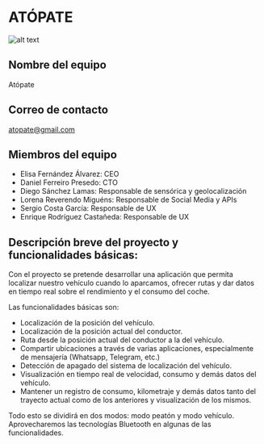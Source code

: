 # ATÓPATE
![alt text](https://rlv.zcache.es/postal_dibujo_animado_del_topo-rcc95b4a785174eeba220c17745d7c598_vgbaq_8byvr_307.jpg)

## Nombre del equipo 

Atópate

## Correo de contacto

atopate@gmail.com

## Miembros del equipo

- Elisa Fernández Álvarez: CEO
- Daniel Ferreiro Presedo: CTO
- Diego Sánchez Lamas: Responsable de sensórica y geolocalización
- Lorena Reverendo Miguéns: Responsable de Social Media y APIs
- Sergio Costa García: Responsable de UX
- Enrique Rodríguez Castañeda: Responsable de UX

## Descripción breve del proyecto y funcionalidades básicas:

Con el proyecto se pretende desarrollar una aplicación que permita localizar nuestro vehículo cuando lo aparcamos, ofrecer rutas y dar datos en tiempo real sobre el rendimiento y el consumo del coche.

Las funcionalidades básicas son: 

- Localización de la posición del vehículo.
- Localización de la posición actual del conductor.
- Ruta desde la posición actual del conductor a la del vehículo.
- Compartir ubicaciones a través de varias aplicaciones, especialmente de mensajería (Whatsapp, Telegram, etc.)
- Detección de apagado del sistema de localización del vehículo.
- Visualización en tiempo real de velocidad, consumo y demás datos del vehículo.
- Mantener un registro de consumo, kilometraje y demás datos tanto del trayecto actual como de los anteriores y visualización de los mismos.

Todo esto se dividirá en dos modos: modo peatón y modo vehículo. 
Aprovecharemos las tecnologías Bluetooth en algunas de las funcionalidades.
